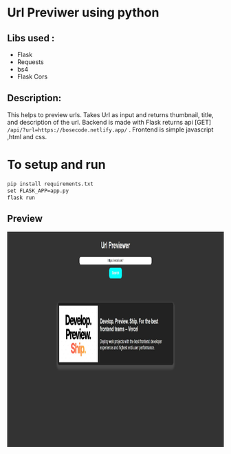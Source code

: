 # Url Previwer using python

## Libs used :

- Flask
- Requests
- bs4
- Flask Cors

## Description:

This helps to preview urls. Takes Url as input and returns thumbnail, title, and description of the url.
Backend is made with Flask returns api [GET] `/api/?url=https://bosecode.netlify.app/` .
Frontend is simple javascript ,html and css.

# To setup and run

```
pip install requirements.txt
set FLASK_APP=app.py
flask run

```

## Preview

<img src='url_preview.jpg' height='500' width='100%'>
